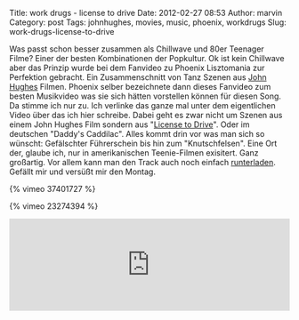 Title: work drugs - license to drive
Date: 2012-02-27 08:53
Author: marvin
Category: post
Tags: johnhughes, movies, music, phoenix, workdrugs
Slug: work-drugs-license-to-drive

Was passt schon besser zusammen als Chillwave und 80er Teenager Filme?
Einer der besten Kombinationen der Popkultur. Ok ist kein Chillwave aber
das Prinzip wurde bei dem Fanvideo zu Phoenix Lisztomania zur Perfektion
gebracht. Ein Zusammenschnitt von Tanz Szenen aus [John
Hughes](http://de.wikipedia.org/wiki/John_Hughes_(Regisseur)) Filmen.
Phoenix selber bezeichnete dann dieses Fanvideo zum besten Musikvideo
was sie sich hätten vorstellen können für diesen Song. Da stimme ich nur
zu. Ich verlinke das ganze mal unter dem eigentlichen Video über das ich
hier schreibe. Dabei geht es zwar nicht um Szenen aus einem John Hughes
Film sondern aus "[License to
Drive](http://www.imdb.com/title/tt0095519/)". Oder im deutschen
"Daddy's Caddilac". Alles kommt drin vor was man sich so wünscht:
Gefälschter Führerschein bis hin zum "Knutschfelsen". Eine Ort der,
glaube ich, nur in amerikanischen Teenie-Filmen exisitert. Ganz
großartig. Vor allem kann man den Track auch noch einfach
[runterladen](http://soundcloud.com/work-drugs/license-to-drive/s-Dqt4r).
Gefällt mir und versüßt mir den Montag.

{% vimeo 37401727 %}

{% vimeo 23274394 %}

<iframe width="100%" height="166" scrolling="no" frameborder="no" src="http://w.soundcloud.com/player/?url=http%3A%2F%2Fapi.soundcloud.com%2Ftracks%2F37524211&amp;show_artwork=true"></iframe>

